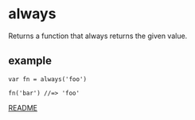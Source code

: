 # always

Returns a function that always returns the given value.

## example

```
var fn = always('foo')

fn('bar') //=> 'foo'

```

[README](../../../README.md)
